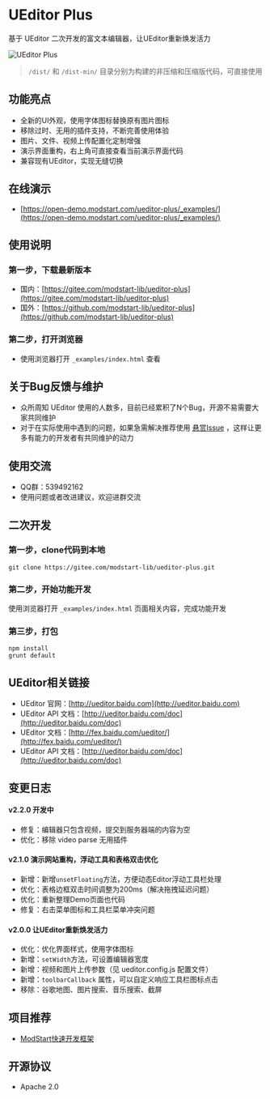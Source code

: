 # UEditor Plus

基于 UEditor 二次开发的富文本编辑器，让UEditor重新焕发活力

![UEditor Plus](https://ms-assets.modstart.com/demo/UEditorPlus_v2.1.0.jpeg)

> `/dist/` 和 `/dist-min/` 目录分别为构建的非压缩和压缩版代码，可直接使用

## 功能亮点

- 全新的UI外观，使用字体图标替换原有图片图标
- 移除过时、无用的插件支持，不断完善使用体验
- 图片、文件、视频上传配置化定制增强
- 演示界面重构，右上角可直接查看当前演示界面代码
- 兼容现有UEditor，实现无缝切换


## 在线演示

- [https://open-demo.modstart.com/ueditor-plus/_examples/](https://open-demo.modstart.com/ueditor-plus/_examples/)


## 使用说明

### 第一步，下载最新版本

- 国内：[https://gitee.com/modstart-lib/ueditor-plus](https://gitee.com/modstart-lib/ueditor-plus)
- 国外：[https://github.com/modstart-lib/ueditor-plus](https://github.com/modstart-lib/ueditor-plus)

### 第二步，打开浏览器

- 使用浏览器打开 `_examples/index.html` 查看


## 关于Bug反馈与维护

- 众所周知 UEditor 使用的人数多，目前已经累积了N个Bug，开源不易需要大家共同维护
- 对于在实际使用中遇到的问题，如果急需解决推荐使用 [悬赏Issue](https://gitee.com/modstart-lib/ueditor-plus/reward_issues/new) ，这样让更多有能力的开发者有共同维护的动力


## 使用交流

- QQ群：539492162
- 使用问题或者改进建议，欢迎进群交流


## 二次开发

### 第一步，clone代码到本地

```shell
git clone https://gitee.com/modstart-lib/ueditor-plus.git
```

### 第二步，开始功能开发

使用浏览器打开 `_examples/index.html` 页面相关内容，完成功能开发

### 第三步，打包

```shell
npm install
grunt default
```


## UEditor相关链接

- UEditor 官网：[http://ueditor.baidu.com](http://ueditor.baidu.com)
- UEditor API 文档：[http://ueditor.baidu.com/doc](http://ueditor.baidu.com/doc)
- UEditor 文档：[http://fex.baidu.com/ueditor/](http://fex.baidu.com/ueditor/)
- UEditor API 文档：[http://ueditor.baidu.com/doc](http://ueditor.baidu.com/doc)

## 变更日志

#### v2.2.0 开发中

- 修复：编辑器只包含视频，提交到服务器端的内容为空
- 优化：移除 video parse 无用插件

#### v2.1.0 演示网站重构，浮动工具和表格双击优化

- 新增：新增`unsetFloating`方法，方便动态Editor浮动工具栏处理
- 优化：表格边框双击时间调整为200ms（解决拖拽延迟问题）
- 优化：重新整理Demo页面也代码
- 修复：右击菜单图标和工具栏菜单冲突问题

#### v2.0.0 让UEditor重新焕发活力

- 优化：优化界面样式，使用字体图标
- 新增：`setWidth`方法，可设置编辑器宽度
- 新增：视频和图片上传参数（见 ueditor.config.js 配置文件）
- 新增：`toolbarCallback` 属性，可以自定义响应工具栏图标点击
- 移除：谷歌地图、图片搜索、音乐搜索、截屏



## 项目推荐

- [ModStart快速开发框架](https://modstart.com)



## 开源协议

- Apache 2.0
